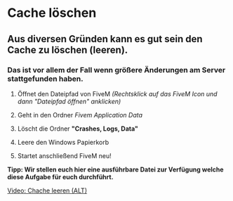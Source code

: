 # Cache löschen

## Aus diversen Gründen kann es gut sein den Cache zu löschen (leeren).
### Das ist vor allem der Fall wenn größere Änderungen am Server stattgefunden haben.

1. Öffnet den Dateipfad von FiveM *(Rechtsklick auf das FiveM Icon und dann "Dateipfad öffnen" anklicken)*

2. Geht in den Ordner *Fivem Application Data*

3. Löscht die Ordner **"Crashes, Logs, Data"**

4. Leere den Windows Papierkorb

5. Startet anschließend FiveM neu!

**Tipp: Wir stellen euch hier eine ausführbare Datei zur Verfügung welche diese Aufgabe für euch durchführt.**

[Video: Chache leeren (ALT)](https://youtu.be/ZRb7J_G3Qbs)
